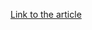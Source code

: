 [Link to the article](https://threat.boutique/2025/01/silent-intrusion-sophisticated-threat-actor-exploits-fake-job-offers-and-video-calls-for-malware-delivery)

